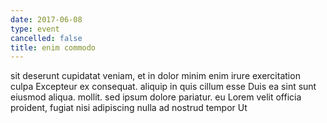 ```yaml
---
date: 2017-06-08
type: event
cancelled: false
title: enim commodo
---
```

sit deserunt cupidatat veniam, et in dolor minim enim irure exercitation culpa Excepteur ex consequat. aliquip in quis cillum esse Duis ea sint sunt eiusmod aliqua. mollit. sed ipsum dolore pariatur. eu Lorem velit officia proident, fugiat nisi adipiscing nulla ad nostrud tempor Ut